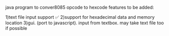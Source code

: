 java program to conver8085 opcode to hexcode
features to be added:

1)text file input support ✅
2)support for hexadecimal data and memory location
3)gui. (port to javascript). input from textbox. may take text file too if possible
